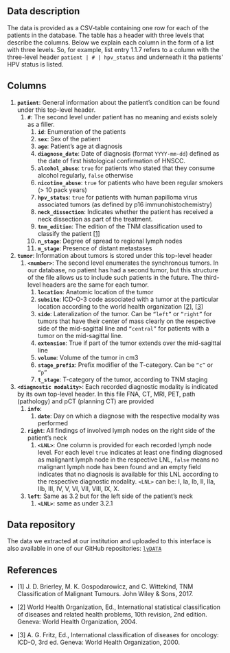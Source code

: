 ## Data description

The data is provided as a CSV-table containing one row for each of the patients in the database. The table has a header with three levels that describe the columns. Below we explain each column in the form of a list with three levels. So, for example, list entry 1.1.7 refers to a column with the three-level header `patient | # | hpv_status` and underneath it tha patients' HPV status is listed.

## Columns

1. **`patient`**: General information about the patient’s condition can be found under this top-level header.
    1. **`#`**: The second level under patient has no meaning and exists solely as a filler.
        1. **`id`**: Enumeration of the patients
        1. **`sex`**: Sex of the patient
        1. **`age`**: Patient’s age at diagnosis
        1. **`diagnose_date`**: Date of diagnosis (format `YYYY-mm-dd`) defined as the date of first histological confirmation of HNSCC.
        1. **`alcohol_abuse`**: `true` for patients who stated that they consume alcohol regularly, `false` otherwise
        1. **`nicotine_abuse`**: `true` for patients who have been regular smokers (> 10 pack years)
        1. **`hpv_status`**: `true` for patients with human papilloma virus associated tumors (as defined by p16 immunohistochemistry)
        1. **`neck_dissection`**: Indicates whether the patient has received a neck dissection as part of the treatment.
        1. **`tnm_edition`**: The edition of the TNM classification used to classify the patient [[1]](#1)
        1. **`n_stage`**: Degree of spread to regional lymph nodes
        1. **`m_stage`**: Presence of distant metastases
2. **`tumor`**: Information about tumors is stored under this top-level header
    1. **`<number>`**: The second level enumerates the synchronous tumors. In our database, no patient has had a second tumor, but this structure of the file allows us to include such patients in the future. The third-level headers are the same for each tumor.
        1. **`location`**: Anatomic location of the tumor
        1. **`subsite`**: ICD-O-3 code associated with a tumor at the particular location according to the world health organization [[2]](#2), [[3]](#3)
        1. **`side`**: Lateralization of the tumor. Can be `“left”` or `“right”` for tumors that have their center of mass clearly on the respective side of the mid-sagittal line and `“central”` for patients with a tumor on the mid-sagittal line.
        1. **`extension`**: True if part of the tumor extends over the mid-sagittal line
        1. **`volume`**: Volume of the tumor in cm3
        1. **`stage_prefix`**: Prefix modifier of the T-category. Can be `“c”` or `“p”`
        1. **`t_stage`**: T-category of the tumor, according to TNM staging
3. **`<diagnostic modality>`**: Each recorded diagnostic modality is indicated by its own top-level header. In this file FNA, CT, MRI, PET, path (pathology) and pCT (planning CT) are provided
    1. **`info`**:
        1. **`date`**: Day on which a diagnose with the respective modality was performed
    1. **`right`**: All findings of involved lymph nodes on the right side of the patient’s neck
        1. **`<LNL>`**: One column is provided for each recorded lymph node level. For each level `true` indicates at least one finding diagnosed as malignant lymph node in the respective LNL, `false` means no malignant lymph node has been found and an empty field indicates that no diagnosis is available for this LNL according to the respective diagnostic modality. `<LNL>` can be: I, Ia, Ib, II, IIa, IIb, III, IV, V, VI, VII, VIII, IX, X.
    1. **`left`**: Same as 3.2 but for the left side of the patient’s neck
        1. **`<LNL>`**: same as under 3.2.1


## Data repository

The data we extracted at our institution and uploaded to this interface is also available in one of our GitHub repositories: [`lyDATA`](https://github.com/rmnldwg/lydata)


## References
* <a id="1">[1]</a>
J. D. Brierley, M. K. Gospodarowicz, and C. Wittekind,
TNM Classification of Malignant Tumours.
John Wiley & Sons, 2017.

* <a id="2">[2]</a>
World Health Organization, Ed.,
International statistical classification of diseases and related health problems, 10th revision, 2nd edition.
Geneva: World Health Organization, 2004.

* <a id="3">[3]</a>
A. G. Fritz, Ed.,
International classification of diseases for oncology: ICD-O, 3rd ed.
Geneva: World Health Organization, 2000.